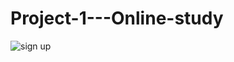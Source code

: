 # Project-1---Online-study


![sign up](https://user-images.githubusercontent.com/43475033/94194122-e2cc9d80-fece-11ea-8e69-146e09300306.png)


